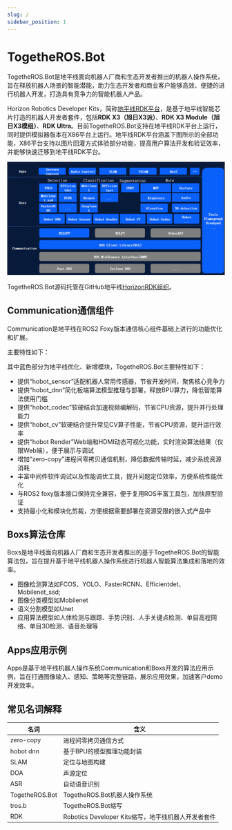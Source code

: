 ```yaml
---
slug: /
sidebar_position: 1
---
```

# TogetheROS.Bot
TogetheROS.Bot是地平线面向机器人厂商和生态开发者推出的机器人操作系统，旨在释放机器人场景的智能潜能，助力生态开发者和商业客户能够高效、便捷的进行机器人开发，打造具有竞争力的智能机器人产品。

Horizon Robotics Developer Kits，简称[地平线RDK平台](https://developer.horizon.cc/api/v1/fileData/documents_rdk/index.html)，是基于地平线智能芯片打造的机器人开发者套件，包括**RDK X3（旭日X3派）**、**RDK X3 Module（旭日X3模组）**、**RDK Ultra**。目前TogetheROS.Bot支持在地平线RDK平台上运行，同时提供模拟器版本在X86平台上运行。地平线RDK平台涵盖下图所示的全部功能，X86平台支持以图片回灌方式体验部分功能，提高用户算法开发和验证效率，并能够快速迁移到地平线RDK平台。

![TROS-Diagram](../static/img/TogetheROS.png)

TogetheROS.Bot源码托管在GitHub地平线[HorizonRDK组织](https://github.com/HorizonRDK)。

## Communication通信组件

Communication是地平线在ROS2 Foxy版本通信核心组件基础上进行的功能优化和扩展。

主要特性如下：

其中蓝色部分为地平线优化、新增模块，TogetheROS.Bot主要特性如下：

- 提供“hobot_sensor”适配机器人常用传感器，节省开发时间，聚焦核心竞争力
- 提供“hobot_dnn”简化板端算法模型推理与部署，释放BPU算力，降低智能算法使用门槛
- 提供“hobot_codec”软硬结合加速视频编解码，节省CPU资源，提升并行处理能力
- 提供“hobot_cv”软硬结合提升常见CV算子性能，节省CPU资源，提升运行效率
- 提供“hobot Render”Web端和HDMI动态可视化功能，实时渲染算法结果（仅限Web端），便于展示与调试
- 增加“zero-copy”进程间零拷贝通信机制，降低数据传输时延，减少系统资源消耗
- 丰富中间件软件调试以及性能调优工具，提升问题定位效率，方便系统性能优化
- 与ROS2 foxy版本接口保持完全兼容，便于复用ROS丰富工具包，加快原型验证
- 支持最小化和模块化剪裁，方便根据需要部署在资源受限的嵌入式产品中

## Boxs算法仓库

Boxs是地平线面向机器人厂商和生态开发者推出的基于TogetheROS.Bot的智能算法包，旨在提升基于地平线机器人操作系统进行机器人智能算法集成和落地的效率。

- 图像检测算法如FCOS、YOLO、FasterRCNN、Efficientdet、Mobilenet_ssd;
- 图像分类模型如Mobilenet
- 语义分割模型如Unet
- 应用算法模型如人体检测与跟踪、手势识别、人手关键点检测、单目高程网络、单目3D检测、语音处理等

## Apps应用示例

Apps是基于地平线机器人操作系统Communication和Boxs开发的算法应用示例，旨在打通图像输入、感知、策略等完整链路，展示应用效果，加速客户demo开发效率。

## 常见名词解释

| 名词                              | 含义                                                    |
| ----------------------------------| --------------------------------------------------------|
| zero-copy                         | 进程间零拷贝通信方式                                     |
| hobot dnn                         | 基于BPU的模型推理功能封装                                |
| SLAM                              | 定位与地图构建                                          |
| DOA                               | 声源定位                                                |
| ASR                               | 自动语音识别                                            |
| TogetheROS.Bot                    | TogetheROS.Bot机器人操作系统                            |
| tros.b                            | TogetheROS.Bot缩写                                      |
| RDK                               | Robotics Developer Kits缩写，地平线机器人开发者套件       |